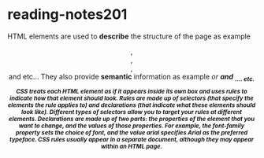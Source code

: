 # reading-notes201

HTML elements are used to **describe** the structure of the page as example <header>,<footer>,<main>, <article> and etc...
They also provide **semantic** information as example <em> or <strong> and <sub> .... etc.

CSS treats each HTML element as if it appears inside its own box and uses rules to indicate how that element should look.
Rules are made up of selectors (that specify the elements the rule applies to) and declarations (that indicate what these elements should look like). Different types of selectors allow you to target your rules at different elements. Declarations are made up of two parts: the properties
of the element that you want to change, and the values of those properties. For example, the font-family property sets the choice of font, and the value arial specifies Arial as the preferred typeface. CSS rules usually appear in a separate document,
although they may appear within an HTML page.
